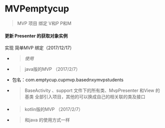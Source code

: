 # MVPemptycup
>MVP 项目 绑定 V和P  P和M
#### 更新 Presenter 的获取对象实例
实现 简单MVP 绑定（2017/12/17）
*  >*使用*
*  >java版的MVP （2017/2/7）
*  包名：com.emptycup.cupmvp.basednxymvpstudents
*  >BaseActivity 、support 文件下的所有类、MvpPresenter
  和View 的基类 全部引入项目，其他的可以换成自己的相关联的类及接口
####
*  >kotlin版的MVP （2017/2/7）
*  >和java 的使用方式一样
